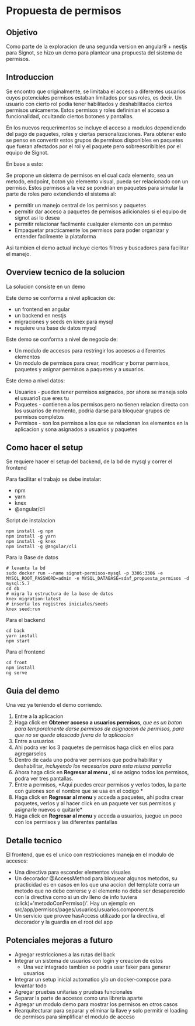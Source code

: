 # Propuesta de permisos 

## Objetivo
Como parte de la exploracion de una segunda version en angular9 + nestjs para Signot, se hizo un demo para plantear una propuesta del sistema de permisos.

## Introduccion

  Se encontro que originalmente, se limitaba el acceso a diferentes usuarios cuyos potenciales permisos estaban limitados por sus roles, es decir. Un usuario con cierto rol podia tener habilitados y deshabilitados ciertos permisos unicamente. Estos permisos y roles defininian el acceso a funcionalidad, ocultando ciertos botones y pantallas.

  En los nuevos requerimentos se incluye el acceso a modulos dependiendo del pago de paquetes, roles y ciertas personalizaciones. Para obtener esto se penso en convertir estos grupos de permisos disponibles en paquetes que fueran afectados por el rol y el paquete pero sobreescribibles por el equipo de Signot.

  En base a esto:

  Se propone un sistema de permisos en el cual cada elemento, sea un metodo, endpoint, boton y/o elemento visual, pueda ser relacionado con un permiso. Estos permisos a la vez se pondrian en paquetes para simular la parte de roles pero extendiendo el sistema al: 
  - permitir un manejo central de los permisos y paquetes
  - permitir dar acceso a paquetes de permisos adicionales si el equipo de signot asi lo desea
  - permitir relacionar facilmente cualquier elemento con un permiso
  - Empaquetar practicamente los permisos para poder organizar y entender facilmente la plataforma

  Asi tambien el demo actual incluye ciertos filtros y buscadores para facilitar el manejo.

## Overview tecnico de la solucion

  La solucion consiste en un demo

  Este demo se conforma a nivel aplicacion de:
  - un frontend en angular
  - un backend en nestjs
  - migraciones y seeds en knex para mysql
  - requiere una base de datos mysql

  Este demo se conforma a nivel de negocio de:
  - Un modulo de accesos para restringir los accesos a diferentes elementos
  - Un modulo de permisos para crear, modificar y borrar permisos, paquetes y asignar permisos a paquetes y a usuarios.

  Este demo a nivel datos:
  - Usuarios - pueden tener permisos asignados, por ahora se maneja solo el usuario1 que eres tu
  - Paquetes - contienen a los permisos pero no tienen relacion directa con los usuarios de momento, podria darse para bloquear grupos de permisos completos 
  - Permisos - son los permisos a los que se relacionan los elementos en la aplicacion y sona asignados a usuarios y paquetes

## Como hacer el setup

  Se requiere hacer el setup del backend, de la bd de mysql y correr el frontend

  Para facilitar el trabajo se debe instalar:
  - npm
  - yarn
  - knex
  - @angular/cli

  Script de instalacion
  ```shell
  npm install -g npm
  npm install -g yarn 
  npm install -g knex 
  npm install -g @angular/cli 
  ```

  Para la Base de datos
  ```shell
  # levanta la bd
  sudo docker run --name signot-permisos-mysql -p 3306:3306 -e MYSQL_ROOT_PASSWORD=admin -e MYSQL_DATABASE=sdaf_propuesta_permisos -d mysql:5.7
  cd db
  # migra la estructura de la base de datos
  knex migration:latest 
  # inserta los registros iniciales/seeds
  knex seed:run
  ```

  Para el backend

  ```shell
  cd back
  yarn install
  npm start
  ```

  Para el frontend

  ```shell
  cd front 
  npm install
  ng serve
  ```

## Guia del demo

  Una vez ya teniendo el demo corriendo.
  1. Entre a la aplicacion
  2. Haga click en **Obtener acceso a usuarios permisos**, *que es un boton para temporalmente darse permisos de asignacion de permisos, para que no se quede atascado fuera de la aplicacion*
  3. Entre a usuarios
  4. Ahi podra ver los 3 paquetes de permisos haga click en ellos para agregarselos
  5. Dentro de cada uno podra ver permisos que podra habilitar y deshabilitar, *incluyendo los necesarios para esta misma pantalla*
  6. Ahora haga click en **Regresar al menu** , si se asigno todos los permisos, podra ver tres pantallas.
  7. Entre a permisos, *Aqui puedes crear permisos y verlos todos, la parte con guiones son el nombre que se usa en el codigo *
  8. Haga click en **Regresar al menu** y acceda a paquetes, ahi podra crear paquetes, verlos y al hacer click en un paquete ver sus permisos y asignarle nuevos o quitarle*
  9. Haga click en **Regresar al menu** y acceda a usuarios, juegue un poco con los permisos y las diferentes pantallas

## Detalle tecnico

El frontend, que es el unico con restricciones maneja en el modulo de accesos:
- Una directiva para esconder elementos visuales
- Un decorador @AccessMethod para bloquear algunos metodos, su practicidad es en casos en los que una accion del template corra un metodo que no debe correrse y el elemento no deba ser desaparecido con la directiva como si un div lleno de info tuviera (click)='metodoConPermiso()'. Hay un ejemplo en src/app/permisos/pages/usuarios/usuarios.component.ts
- Un servicio que provee hasAccess utilizado por la directiva, el decorador y la guardia en el root del app

## Potenciales mejoras a futuro

  - Agregar restricciones a las rutas del back
  - Integrar un sistema de usuarios con login y creacion de estos
    - Una vez integrado tambien se podria usar faker para generar usuarios
  - Integrar un setup inicial automatico y/o un docker-compose para levantar todo
  - Agregar pruebas unitarias y pruebas funcionales
  - Separar la parte de accesos como una libreria aparte
  - Agregar un modulo demo para mostrar los permisos en otros casos
  - Rearquitecturar para separar y eliminar la llave y solo permitir el loading de permisos para simplificar el modulo de acceso
